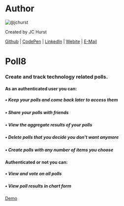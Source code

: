 # Author
![@jchurst](https://avatars0.githubusercontent.com/jchurst?&s=128)

Created by JC Hurst 

[Github](https://github.com/jchurst) | [CodePen](http://codepen.io/jchurst/) | [LinkedIn](https://www.linkedin.com/in/jchurst) | [Webite](http://hurstcreative.com/) | [E-Mail](mailto:jchurstmail@gmail.com)

# Poll8

### Create and track technology related polls.

#### As an authenticated user you can:

##### • Keep your polls and come back later to access them

##### • Share your polls with friends

##### • View the aggregate results of your polls

##### • Delete polls that you decide you don't want anymore

##### • Create polls with any number of items you choose

#### Authenticated or not you can:

##### • View and vote on all polls

##### • View poll results in chart form

[Demo](https://poll8.glitch.me)
